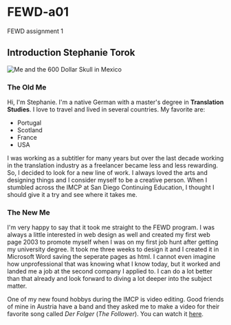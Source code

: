# FEWD-a01
FEWD assignment 1

## Introduction Stephanie Torok

![Me and the 600 Dollar Skull in Mexico](https://scontent-lax3-2.xx.fbcdn.net/v/t1.0-9/27459350_10155917623031855_364219315620938802_n.jpg?oh=d0f87b78b47e1f8f0b2121509397bceb&oe=5B19B938)

### The Old Me
Hi, I'm Stephanie. I'm a native German with a master's degree in **Translation Studies**.
I love to travel and lived in several countries. My favorite are:
* Portugal
* Scotland
* France
* USA

I was working as a subtitler for many years but over the last decade working in the translation industry as a freelancer became less and less rewarding. So, I decided to look for a new line of work. I always loved the arts and designing things and I consider myself to be a creative person. When I stumbled across the IMCP at San Diego Continuing Education, I thought I should give it a try and see where it takes me.  

### The New Me
I'm very happy to say that it took me straight to the FEWD program. I was always a little interested in web design as well and created my first web page 2003 to promote myself when I was on my first job hunt after getting my university degree. It took me three weeks to design it and I created it in Microsoft Word saving the seperate pages as html. I cannot even imagine how unprofessional that was knowing what I know today, but it worked and landed me a job at the second company I applied to. 
I can do a lot better than that already and look forward to diving a lot deeper into the subject matter.





One of my new found hobbys during the IMCP is video editing. 
Good friends of mine in Austria have a band and they asked me to make a video for their favorite song called _Der Folger_ (_The Follower_). You can watch it [here](https://www.youtube.com/watch?v=_MO_nRJcrV8).  
